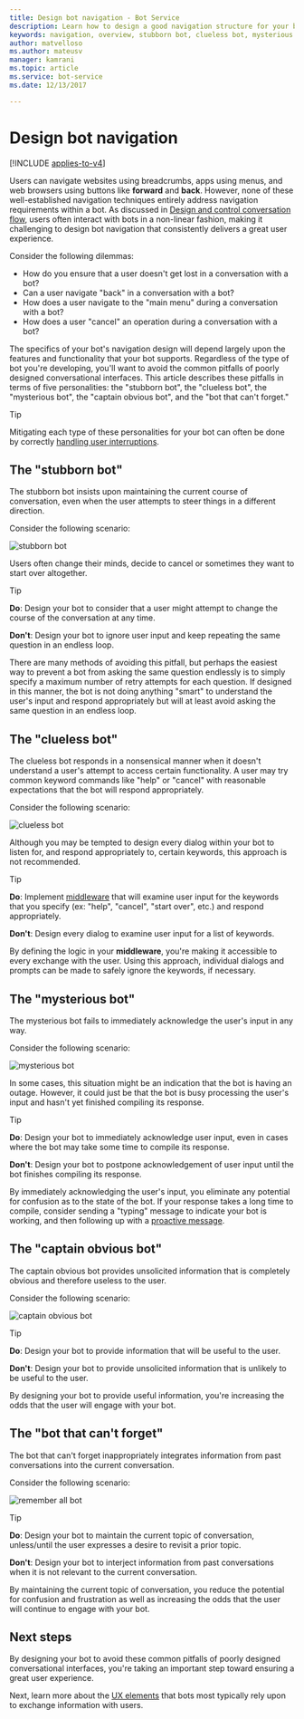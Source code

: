 ```yaml
---
title: Design bot navigation - Bot Service
description: Learn how to design a good navigation structure for your bot and how to avoid the most common navigation design errors.
keywords: navigation, overview, stubborn bot, clueless bot, mysterious bot, captain obvious bot, bot that can't forget
author: matvelloso
ms.author: mateusv
manager: kamrani
ms.topic: article
ms.service: bot-service
ms.date: 12/13/2017

---
```


# Design bot navigation

[!INCLUDE [applies-to-v4](includes/applies-to-v4-current.md)]

Users can navigate websites using breadcrumbs, apps using menus, and web browsers using buttons like **forward** and **back**. However, none of these well-established navigation techniques entirely address navigation requirements within a bot. As discussed in [Design and control conversation flow](bot-service-design-conversation-flow.md#handle-interruptions), users often interact with bots in a non-linear fashion, making it challenging to design bot navigation that consistently delivers a great user experience.

Consider the following dilemmas:

- How do you ensure that a user doesn't get lost in a conversation with a bot?
- Can a user navigate "back" in a conversation with a bot?
- How does a user navigate to the "main menu" during a conversation with a bot?
- How does a user "cancel" an operation during a conversation with a bot?

The specifics of your bot's navigation design will depend largely upon the features and functionality that your bot supports. Regardless of the type of bot you're developing, you'll want to avoid the common pitfalls of poorly designed conversational interfaces. This article describes these pitfalls in terms of five personalities: the "stubborn bot", the "clueless bot", the "mysterious bot", the "captain obvious bot", and the "bot that can't forget."

> [!TIP]
> Mitigating each type of these personalities for your bot can often be done by correctly [handling user interruptions](v4sdk/bot-builder-howto-handle-user-interrupt.md).

## The "stubborn bot"

The stubborn bot insists upon maintaining the current course of conversation,
even when the user attempts to steer things in a different direction.

Consider the following scenario:

![stubborn bot](media/bot-service-design-navigation/stubborn-bot-new.png)

Users often change their minds, decide to cancel or sometimes they want to start over altogether.

> [!TIP]
> <b>Do</b>: Design your bot to consider that a user might attempt to change the course of the conversation at any time.
>
> <b>Don't</b>: Design your bot to ignore user input and keep repeating the same question in an endless loop.

There are many methods of avoiding this pitfall, but perhaps the easiest way to prevent a bot from asking the same question endlessly is to simply specify a maximum number of retry attempts for each question. If designed in this manner, the bot is not doing anything "smart" to understand the user's input and respond appropriately but will at least avoid asking the same question in an endless loop.

## The "clueless bot"

The clueless bot responds in a nonsensical manner when it doesn't understand a user's attempt to access certain functionality. A user may try common keyword commands like "help" or "cancel" with reasonable expectations that the bot will respond appropriately.

Consider the following scenario:

![clueless bot](media/bot-service-design-navigation/clueless-bot.png)

Although you may be tempted to design every dialog within your bot to listen for, and respond appropriately to, certain keywords, this approach is not recommended.

> [!TIP]
> <b>Do</b>: Implement [middleware](v4sdk/bot-builder-create-middleware.md) that will examine user input for the keywords that you specify (ex: "help", "cancel", "start over", etc.) and respond appropriately.
>
> <b>Don't</b>: Design every dialog to examine user input for a list of keywords.

By defining the logic in your **middleware**, you're making it accessible to every exchange with the user. Using this approach, individual dialogs and prompts can be made to safely ignore the keywords, if necessary.

## The "mysterious bot"

The mysterious bot fails to immediately acknowledge the user's input in any way.

Consider the following scenario:

![mysterious bot](media/bot-service-design-navigation/mysterious-bot.png)

In some cases, this situation might be an indication that the bot is having an outage.
However, it could just be that the bot is busy processing the user's input and hasn't yet finished compiling its response.

> [!TIP]
> <b>Do</b>: Design your bot to immediately acknowledge user input, even in cases where the bot may take some time to compile its response.
>
> <b>Don't</b>: Design your bot to postpone acknowledgement of user input until the bot finishes compiling its response.

By immediately acknowledging the user's input, you eliminate any potential for confusion as to the state of the bot. If your response takes a long time to compile, consider sending a "typing" message to indicate your bot is working, and then following up with a [proactive message](v4sdk/bot-builder-howto-proactive-message.md).

## The "captain obvious bot"

The captain obvious bot provides unsolicited information that is completely obvious and therefore useless to the user.

Consider the following scenario:

![captain obvious bot](media/bot-service-design-navigation/captainobvious-bot.png)

> [!TIP]
> <b>Do</b>: Design your bot to provide information that will be useful to the user.
>
> <b>Don't</b>: Design your bot to provide unsolicited information that is unlikely to be useful to the user.

By designing your bot to provide useful information, you're increasing the odds that the user will engage with your bot.

## The "bot that can't forget"

The bot that can't forget inappropriately integrates information from past conversations into the current conversation.

Consider the following scenario:

![remember all bot](media/bot-service-design-navigation/rememberall-bot.png)

> [!TIP]
> <b>Do</b>: Design your bot to maintain the current topic of conversation, unless/until the user expresses a desire to revisit a prior topic.
>
> <b>Don't</b>: Design your bot to interject information from past conversations when it is not relevant to the current conversation.

By maintaining the current topic of conversation, you reduce the potential for confusion and frustration as well as increasing the odds that the user will continue to engage with your bot.

## Next steps

By designing your bot to avoid these common pitfalls of poorly designed conversational interfaces, you're taking an important step toward ensuring a great user experience.

Next, learn more about the [UX elements](bot-service-design-user-experience.md) that bots most typically rely upon to exchange information with users.
